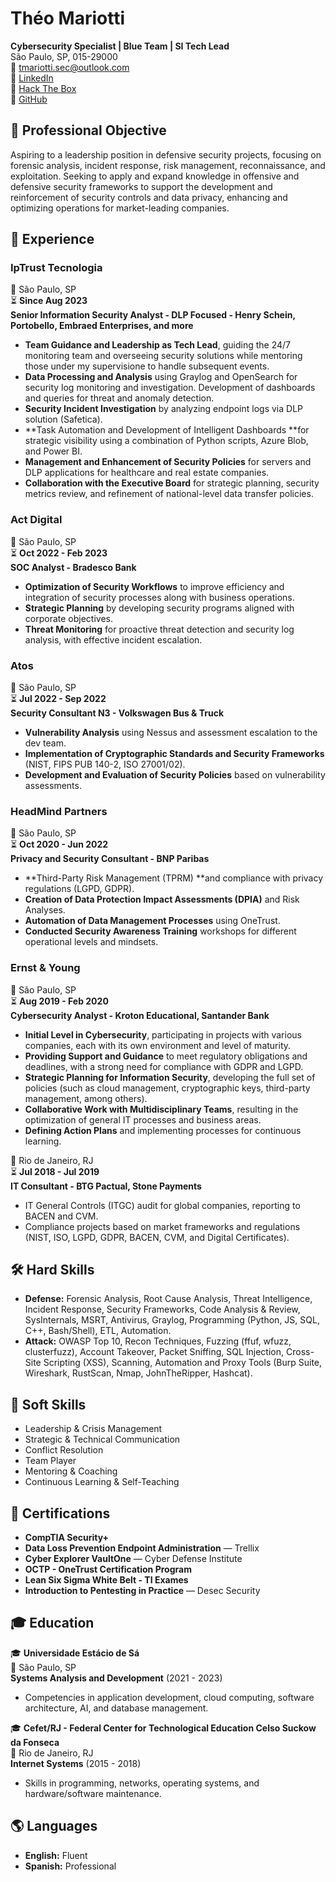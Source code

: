 # Théo Mariotti  
**Cybersecurity Specialist | Blue Team | SI Tech Lead**  
São Paulo, SP, 015-29000   
📧 [tmariotti.sec@outlook.com](mailto:tmariotti.sec@outlook.com)  
🔗 [LinkedIn](https://www.linkedin.com/in/theomariotti)  
🔗 [Hack The Box](https://ctf.hackthebox.com/user/profile/609892)  
🔗 [GitHub](https://github.com/TheoMariott1)  

## 🎯 Professional Objective  
Aspiring to a leadership position in defensive security projects, focusing on forensic analysis, incident response, risk management, reconnaissance, and exploitation. Seeking to apply and expand knowledge in offensive and defensive security frameworks to support the development and reinforcement of security controls and data privacy, enhancing and optimizing operations for market-leading companies.

## 💼 Experience  
### **IpTrust Tecnologia**  
📍 São Paulo, SP  
⏳ **Since Aug 2023**  
**Senior Information Security Analyst - DLP Focused - Henry Schein, Portobello, Embraed Enterprises, and more**  
- **Team Guidance and Leadership as Tech Lead**, guiding the 24/7 monitoring team and overseeing security solutions while mentoring those under my supervisione to handle subsequent events.
- **Data Processing and Analysis** using Graylog and OpenSearch for security log monitoring and investigation. Development of dashboards and queries for threat and anomaly detection.
- **Security Incident Investigation** by analyzing endpoint logs via DLP solution (Safetica).
- **Task Automation and Development of Intelligent Dashboards **for strategic visibility using a combination of Python scripts, Azure Blob, and Power BI.
- **Management and Enhancement of Security Policies** for servers and DLP applications for healthcare and real estate companies.
- **Collaboration with the Executive Board** for strategic planning, security metrics review, and refinement of national-level data transfer policies. 

### **Act Digital**  
📍 São Paulo, SP  
⏳ **Oct 2022 - Feb 2023**  
**SOC Analyst - Bradesco Bank**  
- **Optimization of Security Workflows** to improve efficiency and integration of security processes along with business operations.  
- **Strategic Planning** by developing security programs aligned with corporate objectives.  
- **Threat Monitoring** for proactive threat detection and security log analysis, with effective incident escalation.
  
### **Atos**  
📍 São Paulo, SP  
⏳ **Jul 2022 - Sep 2022**  
**Security Consultant N3 - Volkswagen Bus & Truck**  
- **Vulnerability Analysis** using Nessus and assessment escalation to the dev team.  
- **Implementation of Cryptographic Standards and Security Frameworks** (NIST, FIPS PUB 140-2, ISO 27001/02).  
- **Development and Evaluation of Security Policies** based on vulnerability assessments.  

### **HeadMind Partners**  
📍 São Paulo, SP  
⏳ **Oct 2020 - Jun 2022**  
**Privacy and Security Consultant - BNP Paribas**  
- **Third-Party Risk Management (TPRM) **and compliance with privacy regulations (LGPD, GDPR).  
- **Creation of Data Protection Impact Assessments (DPIA)** and Risk Analyses.  
- **Automation of Data Management Processes** using OneTrust.  
- **Conducted Security Awareness Training** workshops for different operational levels and mindsets.  

### **Ernst & Young**  
📍 São Paulo, SP  
⏳ **Aug 2019 - Feb 2020**  
**Cybersecurity Analyst - Kroton Educational, Santander Bank**  
- **Initial Level in Cybersecurity**, participating in projects with various companies, each with its own environment and level of maturity. 
- **Providing Support and Guidance** to meet regulatory obligations and deadlines, with a strong need for compliance with GDPR and LGPD.
- **Strategic Planning for Information Security**, developing the full set of policies (such as cloud management, cryptographic keys, third-party management, among others).
- **Collaborative Work with Multidisciplinary Teams**, resulting in the optimization of general IT processes and business areas.
- **Defining Action Plans** and implementing processes for continuous learning.

📍 Rio de Janeiro, RJ  
⏳ **Jul 2018 - Jul 2019**  
**IT Consultant - BTG Pactual, Stone Payments**  
- IT General Controls (ITGC) audit for global companies, reporting to BACEN and CVM.
- Compliance projects based on market frameworks and regulations (NIST, ISO, LGPD, GDPR, BACEN, CVM, and Digital Certificates).

## 🛠️ Hard Skills  
- **Defense:** Forensic Analysis, Root Cause Analysis, Threat Intelligence, Incident Response, Security Frameworks, Code Analysis & Review, SysInternals, MSRT, Antivirus, Graylog, Programming (Python, JS, SQL, C++, Bash/Shell), ETL, Automation.  
- **Attack:** OWASP Top 10, Recon Techniques, Fuzzing (ffuf, wfuzz, clusterfuzz), Account Takeover, Packet Sniffing, SQL Injection, Cross-Site Scripting (XSS), Scanning, Automation and Proxy Tools (Burp Suite, Wireshark, RustScan, Nmap, JohnTheRipper, Hashcat).  

## 🌟 Soft Skills  
- Leadership & Crisis Management  
- Strategic & Technical Communication  
- Conflict Resolution
- Team Player
- Mentoring & Coaching  
- Continuous Learning & Self-Teaching  

## 📝 Certifications  
- **CompTIA Security+**  
- **Data Loss Prevention Endpoint Administration** — Trellix  
- **Cyber Explorer VaultOne** — Cyber Defense Institute  
- **OCTP - OneTrust Certification Program**  
- **Lean Six Sigma White Belt - TI Exames**
- **Introduction to Pentesting in Practice** — Desec Security  

## 🎓 Education  
🎓 **Universidade Estácio de Sá**  
📍 São Paulo, SP  
**Systems Analysis and Development** (2021 - 2023)  
- Competencies in application development, cloud computing, software architecture, AI, and database management.  

🎓 **Cefet/RJ - Federal Center for Technological Education Celso Suckow da Fonseca**  
📍 Rio de Janeiro, RJ  
**Internet Systems** (2015 - 2018)  
- Skills in programming, networks, operating systems, and hardware/software maintenance.  

## 🌎 Languages  
- **English:** Fluent  
- **Spanish:** Professional  

